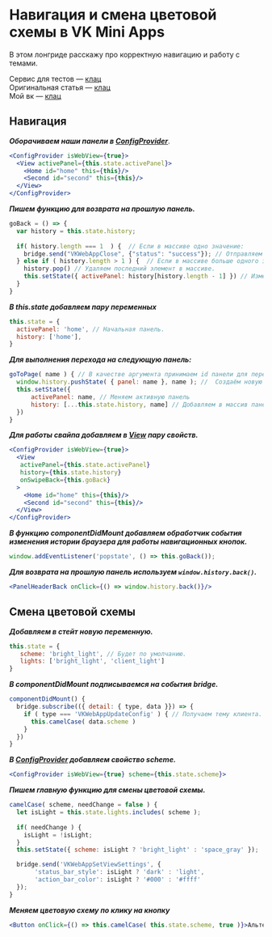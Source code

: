 # Навигация и смена цветовой схемы в VK Mini Apps

В этом лонгриде расскажу про корректную навигацию и работу с темами.

Сервис для тестов — [клац](https://vk.com/app7251385) <br/>
Оригинальная статья — [клац](https://vk.com/@iboge-navigation) <br/>
Мой вк — [клац](https://vk.com/@iboge)

## Навигация

***Оборачиваем наши панели в [ConfigProvider](https://vkcom.github.io/vkui-styleguide/#configprovider)***.

```jsx static
<ConfigProvider isWebView={true}>
  <View activePanel={this.state.activePanel}>
    <Home id="home" this={this}/>
    <Second id="second" this={this}/>
  </View>
</ConfigProvider>
```

***Пишем функцию для возврата на прошлую панель.***

```jsx static
goBack = () => {
  var history = this.state.history;
  
  if( history.length === 1  ) {  // Если в массиве одно значение:
    bridge.send("VKWebAppClose", {"status": "success"}); // Отправляем bridge на закрытие сервиса.
  } else if ( history.length > 1 ) {  // Если в массиве больше одного значения:
    history.pop() // Удаляем последний элемент в массиве.
    this.setState({ activePanel: history[history.length - 1] }) // Изменяем массив с иторией и меняем активную панель.
  }
}
```

***В this.state добавляем пару переменных***

 ```jsx static
 this.state = {
   activePanel: 'home', // Начальная панель.
   history: ['home'],
 }
 ```

***Для выполнения перехода на следующую панель:***

```jsx static
goToPage( name ) { // В качестве аргумента принимаем id панели для перехода
  window.history.pushState( { panel: name }, name ); //  Создаём новую запись в истории браузера
  this.setState({ 
      activePanel: name, // Меняем активную панель
      history: [...this.state.history, name] // Добавляем в массив панель, на которую перешли
  })
}
```

***Для работы свайпа добавляем в [View](https://vkcom.github.io/vkui-styleguide/#view) пару свойств.***

```jsx static
<ConfigProvider isWebView={true}>
  <View 
   activePanel={this.state.activePanel}
   history={this.state.history}
   onSwipeBack={this.goBack}
  >
    <Home id="home" this={this}/>
    <Second id="second" this={this}/>
  </View>
</ConfigProvider>
```

***В функцию componentDidMount добавляем обработчик события изменения истории браузера для работы навигационных кнопок.***

```jsx static
window.addEventListener('popstate', () => this.goBack());
```

***Для возврата на прошлую панель используем `window.history.back()`.***

```jsx static
<PanelHeaderBack onClick={() => window.history.back()}/>
```

## Смена цветовой схемы

***Добавляем в стейт новую переменную.***

```jsx static
this.state = {
   scheme: 'bright_light', // Будет по умолчанию.
   lights: ['bright_light', 'client_light']
}
```

***В componentDidMount подписываемся на события bridge.***

```jsx static
componentDidMount() {
  bridge.subscribe(({ detail: { type, data }}) => {
    if ( type === 'VKWebAppUpdateConfig' ) { // Получаем тему клиента.
      this.camelCase( data.scheme )
    }
  })
}
```

***В [ConfigProvider](https://vkcom.github.io/vkui-styleguide/#configprovider) добавляем свойство scheme.***

```jsx static
<ConfigProvider isWebView={true} scheme={this.state.scheme}> 
```

***Пишем главную функцию для смены цветовой схемы.***

```jsx static
camelCase( scheme, needChange = false ) {
  let isLight = this.state.lights.includes( scheme );
        
  if( needChange ) {
	isLight = !isLight;
  }
  this.setState({ scheme: isLight ? 'bright_light' : 'space_gray' });

  bridge.send('VKWebAppSetViewSettings', {
       'status_bar_style': isLight ? 'dark' : 'light',
       'action_bar_color': isLight ? '#000' : '#ffff'
  });
}
```

***Меняем цветовую схему по клику на кнопку***
```jsx 
<Button onClick={() => this.camelCase( this.state.scheme, true )}>Альтернативная тема</Button>
```
